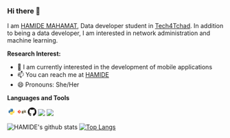 ### Hi there 👋
I am [HAMIDE MAHAMAT](https://hamidet4.github.io/), Data developer student in [Tech4Tchad](https://tech4tchad.org). 
In addition to being a data developer, I am interested in network administration and machine learning.

**Research Interest:**
- 🔭 I am currently interested in the development of mobile applications
- 📫 You can reach me at [HAMIDE](https://www.linkedin.com/in/hamid%C3%A9-mahamat-8457b0258/)
- 😄 Pronouns: She/Her


**Languages and Tools**

<code><img height="20" src="https://raw.githubusercontent.com/github/explore/80688e429a7d4ef2fca1e82350fe8e3517d3494d/topics/python/python.png"></code>
<code><img height="20" src="https://raw.githubusercontent.com/github/explore/80688e429a7d4ef2fca1e82350fe8e3517d3494d/topics/git/git.png"></code>
<code><img height="20" src="https://raw.githubusercontent.com/github/explore/78df643247d429f6cc873026c0622819ad797942/topics/github/github.png"></code>
<code><img height="20" src="https://uxwing.com/wp-content/themes/uxwing/download/brands-and-social-media/mysql-icon.png"></code>
<code><img height="20" src="https://www.svgrepo.com/show/303206/javascript-logo.svg"></code>

![HAMIDE's github stats](https://github-readme-stats.vercel.app/api?username=HamideT4&show_icons=true&theme=tokyonight)
[![Top Langs](https://github-readme-stats.vercel.app/api/top-langs/?username=HamideT4&layout=compact)](https://github.com/HamideT4/github-readme-stats)


<!--
**HamideT4/HamideT4** is a ✨ _special_ ✨ repository because its `README.md` (this file) appears on your GitHub profile.

Here are some ideas to get you started:

- 🔭 I’m currently working on ...
- 🌱 I’m currently learning ...
- 👯 I’m looking to collaborate on ...
- 🤔 I’m looking for help with ...
- 💬 Ask me about ...
- 📫 How to reach me: ...
- 😄 Pronouns: ...
- ⚡ Fun fact: ...
-->
